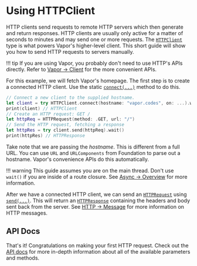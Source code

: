 # Using HTTPClient

HTTP clients send requests to remote HTTP servers which then generate and return responses. HTTP clients are usually only active for a matter of seconds to minutes and may send one or more requests. The [`HTTPClient`](#fixme) type is what powers Vapor's higher-level client. This short guide will show you how to send HTTP requests to servers manually.


!!! tip
	If you are using Vapor, you probably don't need to use HTTP's APIs directly. Refer to [Vapor &rarr; Client](../vapor/client.md) for the more convenient APIs.

For this example, we will fetch Vapor's homepage. The first step is to create a connected HTTP client. Use the static [`connect(...)`](#fixme) method to do this.

```swift
// Connect a new client to the supplied hostname.
let client = try HTTPClient.connect(hostname: "vapor.codes", on: ...).wait()
print(client) // HTTPClient
// Create an HTTP request: GET /
let httpReq = HTTPRequest(method: .GET, url: "/")
// Send the HTTP request, fetching a response
let httpRes = try client.send(httpReq).wait()
print(httpRes) // HTTPResponse
```

Take note that we are passing the _hostname_. This is different from a full URL. You can use `URL` and `URLComponents` from Foundation to parse out a hostname. Vapor's convenience APIs do this automatically.

!!! warning
    This guide assumes you are on the main thread. Don't use `wait()` if you are inside of a route closure. See [Async &rarr; Overview](../async/overview/#blocking) for more information.

After we have a connected HTTP client, we can send an [`HTTPRequest`](#fixme) using [`send(...)`](#fixme). This will return an  [`HTTPResponse`](#fixme) containing the headers and body sent back from the server. See [HTTP &rarr; Message](message.md) for more information on HTTP messages. 

## API Docs

That's it! Congratulations on making your first HTTP request. Check out the [API docs](https://api.vapor.codes/http/latest/HTTP/index.html) for more in-depth information about all of the available parameters and methods.